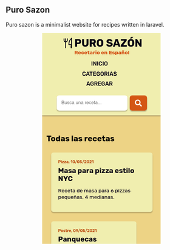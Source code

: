 ## Puro Sazon

Puro sazon is a minimalist website for recipes written in laravel.

<p align="center" >
    <img src='./purosazon-min.png'>
</p>
